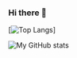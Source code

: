 ### Hi there 👋

[![Top Langs](https://github-readme-stats.vercel.app/api/top-langs/?username=montell-muturi&layout=compact&theme=calm)]

![My GitHub stats](https://github-readme-stats.vercel.app/api?username=montell-muturi&hide=issues,prs&count_private=true&show_icons=true&theme=calm)


